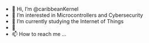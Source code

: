 - 👋 Hi, I’m @caribbeanKernel
- 👀 I’m interested in Microcontrollers and Cybersecurity
- 🌱 I’m currently studying the Internet of Things
- 💞️ 
- 📫 How to reach me ...

<!---
caribbeanKernel/caribbeanKernel is a ✨ special ✨ repository because its `README.md` (this file) appears on your GitHub profile.
You can click the Preview link to take a look at your changes.
--->
